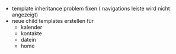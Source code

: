 - template inheritance problem fixen ( navigations leiste wird nicht angezeigt)
- neue child templates erstellen für 
    - kalender 
    - kontakte
    - datein
    - home

